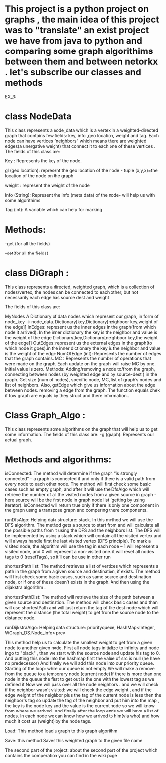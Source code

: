 # This project is a python project on graphs , the main idea of this project was to "translate" an exist project we have from java to python and comparing some graph algorithims between them and between netorkx . let's subscribe our classes and methods   

EX_3:
# class NodeData 
This class represents a node_data which is a vertex in a weighted-directed graph that contains few fields: key, info ,geo location, weight and tag. Each node can have vertices “neighbors” which means there are weighted edges(a unergative weight) that connect it to each one of these vertices . The fields of this class are:

Key : Represents the key of the node.

gl (geo location): represent the geo location of the node - tuple (x,y,x)=the location of the node on the graph

weight : represent the weight of the node

Info (String): Represent the info (meta data) of the node- will help us with some algorithims

Tag (int): A variable which can help for marking 

# Methods:
-get (for all the fields)

-set(for all the fields)





# class DiGraph :
This class represents a directed, weighted graph, which is a collection of nodes/vertex, the nodes can be connected to each other, but not necessarily.each edge has source dest and weight

The fields of this class are:

MyNodes  A Dictionary of data nodes which represent our graph, in form of node_key -> node_data.
Dictionary[key,Dictionary[neighboor key,weight of the edge]] InEdges: represent us the inner edges in the graph(from which node it arrived). In the inner dictionary the key is the neighbor and value is the weight of the edge
Dictionary[key,Dictionary[neighboor key,the weight of the edge]] OutEdges: represent us the external edges in the graph(to which node it goes).in the inner dictionary the key is the neighbor and value is the weight of the edge
NumOfEdge (int): Represents the number of edges that the graph contains.
MC : Represents the number of operations that were made on the graph. Each update on the graph, will raise MC by one. Initial value is zero.
Methods:
Adding/removing a node to/from the graph, connecting between nodes (by weighted edge and by source-dest ) in the graph. Get size (num of nodes), specific node, MC, list of graph’s nodes and list of neighbors. Also, getEdge which give us information about the edge between nodes. removing a edge from the graph. The function equals chek if tow graph are equals by they struct and there information..

# Class Graph_Algo :
This class represents some algorithms on the graph that will help us to get some information. The fields of this class are: -g (graph): Represents our actual graph.

# Methods and algorithms:
isConnected:
The method will determine if the graph “is strongly connected” – a graph is connected if and only if there is a valid path from every node to each other node. The method will first check some basic cases such as empty graph, and after it will use the DfsAlgo which will retrieve the number of all the visited nodes from a given source in graph - here source will be the first node in graph node list (getting by using iterator). isConnected will return true only if there is only one component in the graph using a transpose graph and compering there components.

runDfsAlgo:
Helping data structure: stack. In this method we will use the DFS algorithm. The method gets a source to start from and will calculate all the possible paths from it using the DFS and the neighbors list. The DFS will be implemented by using a stack which will contain all the visited vertex and will always handle first the last visited vertex (DFS principle). To mark a visited node, the algorithm will use the tag in each node – 1 will represent a visited node, and 0 will represent a non-visited one. it will reset all nodes tags to 0 (resetTags), so it’ll can be use in other run.

shortestPath list:
The method retrieves a list of vertices which represents a path in the graph from a given source and destination, if exists. The method will first check some basic cases, such as same source and destination node, or if one of these doesn’t exists in the graph. And then using the dijakstra algorithm .

shortestPathDist:
The method will retrieve the size of the path between a given source and destination. The method will check basic cases and than will use shortestPath and will just return the tag of the dest node which will represent the distance (the total weight) to get from the source node to the distance node.

runDijkstraAlgo:
Helping data structure: priorityqueue, HashMap<Integer, WGraph_DS.Node_info> prev

This method help us to calculate the smallest weight to get from a given node to another given node. First all node tags initialize to infinity and node ingo to "black" , than we start with the source node and update his tag to 0. And putting this node into the hashmap first the value of src is null (he have no predecessor) And finally we will add this node into our priority queue. Starting of the loop: while our queue is not empty We will make a remove from the queue to a temporary node (current node) If there is more than one node in the queue the first to get out is the one with the lowest tag as we defined it Now we will pass over all the node neighbors . and we will check if the neighbor wasn’t visited: we will check the edge weight , and if the edge weight of the neighbor plus the tag of the current node is less then the neighbor's tag so update the tag of the neighbor and put him into the map , the key is the node key and the value is the current node so we will know from where we arrived . and finally after the loop ends we will have a list of nodes. In each node we can know how we arrived to him(via who) and how much it cost us (weight) by the node tags.

Load: This method load a graph to this graph algorithm

Save: this method Saves this weighted graph to the given file name

The second part of the project:
about the second part of the project which contains the comperation you can find in the wiki page


